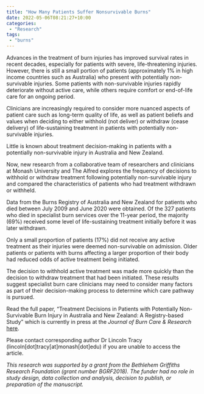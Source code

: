 ```yaml
---
title: "How Many Patients Suffer Nonsurvivable Burns"
date: 2022-05-06T08:21:27+10:00
categories:
 - "Research"
tags:
 - "burns" 
---
```


<!--more-->

Advances in the treatment of burn injuries has improved survival rates in recent decades, especially for patients with severe, life-threatening injuries. However, there is still a small portion of patients (approximately 1% in high income countries such as Australia) who present with potentially non-survivable injuries. Some patients with non-survivable injuries rapidly deteriorate without active care, while others require comfort or end-of-life care for an ongoing period.

Clinicians are increasingly required to consider more nuanced aspects of patient care such as long-term quality of life, as well as patient beliefs and values when deciding to either withhold (not deliver) or withdraw (cease delivery) of life-sustaining treatment in patients with potentially non-survivable injuries. 

Little is known about treatment decision-making in patients with a potentially non-survivable injury in Australia and New Zealand.

Now, new research from a collaborative team of researchers and clinicians at Monash University and The Alfred explores the frequency of decisions to withhold or withdraw treatment following potentially non-survivable injury and compared the characteristics of patients who had treatment withdrawn or withheld.

Data from the Burns Registry of Australia and New Zealand for patients who died between July 2009 and June 2020 were obtained. Of the 327 patients who died in specialist burn services over the 11-year period, the majority (69%) received some level of life-sustaining treatment initially before it was later withdrawn. 

Only a small proportion of patients (17%) did not receive any active treatment as their injuries were deemed non-survivable on admission. Older patients or patients with burns affecting a larger proportion of their body had reduced odds of active treatment being initiated.

The decision to withhold active treatment was made more quickly than the decision to withdraw treatment that had been initiated. These results suggest specialist burn care clinicians may need to consider many factors as part of their decision-making process to determine which care pathway is pursued.

Read the full paper, “Treatment Decisions in Patients with Potentially Non-Survivable Burn Injury in Australia and New Zealand: A Registry-based Study” which is currently in press at the *Journal of Burn Care & Research* [here](https://academic.oup.com/jbcr/advance-article-abstract/doi/10.1093/jbcr/irac030/6543950).

Please contact corresponding author Dr Lincoln Tracy (lincoln[dot]tracy[at]monash[dot]edu) if you are unable to access the article.

*This research was supported by a grant from the Bethlehem Griffiths Research Foundation (grant number BGRF2018). The funder had no role in study design, data collection and analysis, decision to publish, or preparation of the manuscript.*
